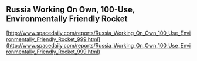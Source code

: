 ## Russia Working On Own, 100-Use, Environmentally Friendly Rocket
  
  [http://www.spacedaily.com/reports/Russia_Working_On_Own_100_Use_Environmentally_Friendly_Rocket_999.html](http://www.spacedaily.com/reports/Russia_Working_On_Own_100_Use_Environmentally_Friendly_Rocket_999.html)